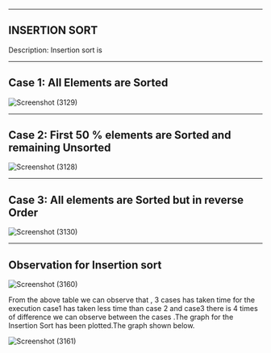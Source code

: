 --------------
INSERTION SORT
--------------

Description: Insertion sort is  

-------------------------------
Case 1: All Elements are Sorted
-------------------------------

![Screenshot (3129)](https://user-images.githubusercontent.com/91931504/207945275-04e2365e-ee71-4368-90de-b87f9275ad90.png)

-------------------------------------------------------------
Case 2: First 50 % elements are Sorted and remaining Unsorted
-------------------------------------------------------------

![Screenshot (3128)](https://user-images.githubusercontent.com/91931504/207945263-295948fa-9c77-4da4-95c0-e8e49bc9c8fd.png)

----------------------------------------------------
Case 3: All elements are Sorted but in reverse Order
----------------------------------------------------

![Screenshot (3130)](https://user-images.githubusercontent.com/91931504/207945307-ae765df6-33a5-4380-8e01-fed1b74bbda6.png)

------------------------------
Observation for Insertion sort
------------------------------

![Screenshot (3160)](https://user-images.githubusercontent.com/91931504/207945835-ac2634cb-0435-431b-adc9-479b4cf37d4f.png)

From the above table we can observe that , 3 cases has taken time for the execution case1 has taken less time than case 2 and case3 there is 4 times of difference we can observe between the cases .The graph for the Insertion Sort has been plotted.The graph shown below.


![Screenshot (3161)](https://user-images.githubusercontent.com/91931504/207945853-d8f8ecb8-4f27-46df-916b-91d22d89bfb1.png)




